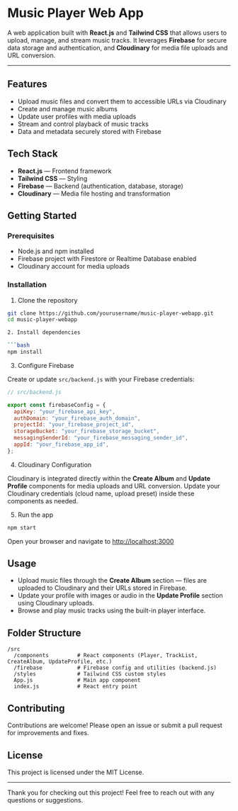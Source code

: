 # Music Player Web App

A web application built with **React.js** and **Tailwind CSS** that allows users to upload, manage, and stream music tracks. It leverages **Firebase** for secure data storage and authentication, and **Cloudinary** for media file uploads and URL conversion.

---

## Features

- Upload music files and convert them to accessible URLs via Cloudinary  
- Create and manage music albums  
- Update user profiles with media uploads  
- Stream and control playback of music tracks  
- Data and metadata securely stored with Firebase  

## Tech Stack

- **React.js** — Frontend framework  
- **Tailwind CSS** — Styling  
- **Firebase** — Backend (authentication, database, storage)  
- **Cloudinary** — Media file hosting and transformation  

## Getting Started

### Prerequisites

- Node.js and npm installed  
- Firebase project with Firestore or Realtime Database enabled  
- Cloudinary account for media uploads  

### Installation

1. Clone the repository

```bash
git clone https://github.com/yourusername/music-player-webapp.git
cd music-player-webapp

2. Install dependencies

```bash
npm install
```

3. Configure Firebase

Create or update `src/backend.js` with your Firebase credentials:

```js
// src/backend.js

export const firebaseConfig = {
  apiKey: "your_firebase_api_key",
  authDomain: "your_firebase_auth_domain",
  projectId: "your_firebase_project_id",
  storageBucket: "your_firebase_storage_bucket",
  messagingSenderId: "your_firebase_messaging_sender_id",
  appId: "your_firebase_app_id",
};
```

4. Cloudinary Configuration

Cloudinary is integrated directly within the **Create Album** and **Update Profile** components for media uploads and URL conversion. Update your Cloudinary credentials (cloud name, upload preset) inside these components as needed.

5. Run the app

```bash
npm start
```

Open your browser and navigate to [http://localhost:3000](http://localhost:3000)

## Usage

* Upload music files through the **Create Album** section — files are uploaded to Cloudinary and their URLs stored in Firebase.
* Update your profile with images or audio in the **Update Profile** section using Cloudinary uploads.
* Browse and play music tracks using the built-in player interface.

## Folder Structure

```
/src
  /components         # React components (Player, TrackList, CreateAlbum, UpdateProfile, etc.)
  /firebase           # Firebase config and utilities (backend.js)
  /styles             # Tailwind CSS custom styles
  App.js              # Main app component
  index.js            # React entry point
```

## Contributing

Contributions are welcome! Please open an issue or submit a pull request for improvements and fixes.

## License

This project is licensed under the MIT License.

---

Thank you for checking out this project! Feel free to reach out with any questions or suggestions.


